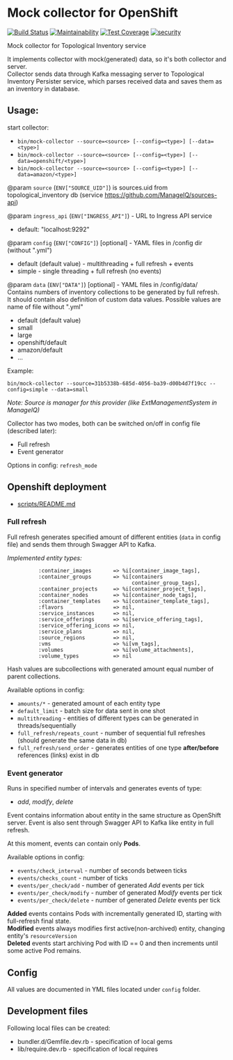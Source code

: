 # Mock collector for OpenShift

[![Build Status](https://travis-ci.com/RedHatInsights/topological_inventory-mock_source.svg?branch=master)](https://travis-ci.com/RedHatInsights/topological_inventory-mock_source)
[![Maintainability](https://api.codeclimate.com/v1/badges/a9786a524995131c01a4/maintainability)](https://codeclimate.com/github/RedHatInsights/topological_inventory-mock_source/maintainability)
[![Test Coverage](https://api.codeclimate.com/v1/badges/a9786a524995131c01a4/test_coverage)](https://codeclimate.com/github/RedHatInsights/topological_inventory-mock_source/test_coverage)
[![security](https://hakiri.io/github/RedHatInsights/topological_inventory-mock_source/master.svg)](https://hakiri.io/github/RedHatInsights/topological_inventory-mock_source/master)

Mock collector for Topological Inventory service

It implements collector with mock(generated) data, so it's both collector and server.   
Collector sends data through Kafka messaging server to Topological Inventory Persister service, 
which parses received data and saves them as an inventory in database.  

## Usage:

start collector:
- `bin/mock-collector --source=<source> [--config=<type>] [--data=<type>]`  
- `bin/mock-collector --source=<source> [--config=<type>] [--data=openshift/<type>]`  
- `bin/mock-collector --source=<source> [--config=<type>] [--data=amazon/<type>]`  

@param `source` (`ENV["SOURCE_UID"]`) is sources.uid from topological_inventory db
(service https://github.com/ManageIQ/sources-api)

@param `ingress_api` (`ENV["INGRESS_API"]`) - URL to Ingress API service
- default: "localhost:9292"

@param `config` (`ENV["CONFIG"]`) [optional] - YAML files in /config dir (without ".yml")
 - default (default value) - multithreading + full refresh + events
 - simple - single threading + full refresh (no events)

@param `data` (`ENV["DATA"]`) [optional] - YAML files in /config/data/  
    Contains numbers of inventory collections to be generated by full refresh.  
    It should contain also definition of custom data values. 
    Possible values are name of file without ".yml"    

- default (default value)
- small
- large
- openshift/default
- amazon/default
- ...
  
    
Example:
```
bin/mock-collector --source=31b5338b-685d-4056-ba39-d00b4d7f19cc --config=simple --data=small
```    
_Note: Source is manager for this provider (like ExtManagementSystem in ManageIQ)_

Collector has two modes, both can be switched on/off in config file (described later):
* Full refresh
* Event generator

Options in config: `refresh_mode`

## Openshift deployment

* [scripts/README.md](scripts/README.md)

### Full refresh

Full refresh generates specified amount of different entities (`data` in config file)
and sends them through Swagger API to Kafka.   

*Implemented entity types:*
```
          :container_images       => %i[container_image_tags],
          :container_groups       => %i[containers
                                        container_group_tags],
          :container_projects     => %i[container_project_tags],
          :container_nodes        => %i[container_node_tags],
          :container_templates    => %i[container_template_tags],
          :flavors                => nil,
          :service_instances      => nil,
          :service_offerings      => %i[service_offering_tags],
          :service_offering_icons => nil,
          :service_plans          => nil,
          :source_regions         => nil,
          :vms                    => %i[vm_tags],
          :volumes                => %i[volume_attachments],
          :volume_types           => nil
```
Hash values are subcollections with generated amount equal number of parent collections.

Available options in config:
* `amounts/*` - generated amount of each entity type
* `default_limit` - batch size for data sent in one shot
* `multithreading` - entities of different types can be generated in threads/sequentially
* `full_refresh/repeats_count` - number of sequential full refreshes (should generate the same data in db)
* `full_refresh/send_order` - generates entities of one type **after/before** references (links) exist in db    

### Event generator

Runs in specified number of intervals and generates events of type: 
* *add*, *modify*, *delete*

Event contains information about entity in the same structure as OpenShift server.
Event is also sent through Swagger API to Kafka like entity in full refresh. 

At this moment, events can contain only **Pods**.

Available options in config:
* `events/check_interval` - number of seconds between ticks
* `events/checks_count` - number of ticks  
* `events/per_check/add` - number of generated *Add* events per tick
* `events/per_check/modify` - number of generated *Modify* events per tick
* `events/per_check/delete` - number of generated *Delete* events per tick 

**Added** events contains Pods with incrementally generated ID, starting with full-refresh final state.  
**Modified** events always modifies first active(non-archived) entity, changing entity's `resourceVersion`  
**Deleted** events start archiving Pod with ID == 0 and then increments until some active Pod remains.   

## Config
  
All values are documented in YML files located under `config` folder.

## Development files
Following local files can be created:
* bundler.d/Gemfile.dev.rb - specification of local gems
* lib/require.dev.rb - specification of local requires
